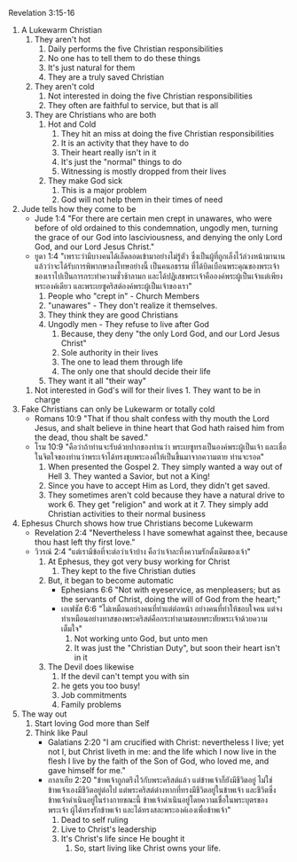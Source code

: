 Revelation 3:15-16 

1. A Lukewarm Christian
	1. They aren't hot
		1. Daily performs the five Christian responsibilities
		2. No one has to tell them to do these things
		3. It's just natural for them
		4. They are a truly saved Christian
	2. They aren't cold
		1. Not interested in doing the five Christian responsibilities
		2. They often are faithful to service, but that is all
	3. They are Christians who are both
		1. Hot and Cold
			1. They hit an miss at doing the five Christian responsibilities
			2. It is an activity that they have to do
			3. Their heart really isn't in it
			4. It's just the "normal" things to do
			5. Witnessing is mostly dropped from their lives
		2. They make God sick
			1. This is a major problem
			2. God will not help them in their times of need
2. Jude tells how they come to be
	- Jude 1:4 "For there are certain men crept in unawares, who were before of old ordained to this condemnation, ungodly men, turning the grace of our God into lasciviousness, and denying the only Lord God, and our Lord Jesus Christ."
	- ยูดา 1:4 "เพราะว่ามีบางคนได้เล็ดลอดเข้ามาอย่างไม่รู้ตัว ซึ่งเป็นผู้ที่ถูกเล็งไว้ล่วงหน้ามานานแล้วว่าจะได้รับการพิพากษาลงโทษอย่างนี้ เป็นคนอธรรม ที่ได้บิดเบือนพระคุณของพระเจ้าของเราไปเป็นการกระทำความชั่วช้าลามก และได้ปฏิเสธพระเจ้าคือองค์พระผู้เป็นเจ้าแต่เพียงพระองค์เดียว และพระเยซูคริสต์องค์พระผู้เป็นเจ้าของเรา"
		1. People who "crept in" - Church Members
		2. "unawares" - They don't realize it themselves.
		3. They think they are good Christians
		4. Ungodly men - They refuse to live after God
			1. Because, they deny "the only Lord God, and our Lord Jesus Christ"
			2. Sole authority in their lives
			3. The one to lead them through life
			4. The only one that should decide their life
		5. They want it all "their way"
	1. Not interested in God's will for their lives
			1. They want to be in charge
3. Fake Christians can only be Lukewarm or totally cold
	- Romans 10:9 "That if thou shalt confess with thy mouth the Lord Jesus, and shalt believe in thine heart that God hath raised him from the dead, thou shalt be saved."
	- โรม 10:9 "คือว่าถ้าท่านจะรับด้วยปากของท่านว่า พระเยซูทรงเป็นองค์พระผู้เป็นเจ้า และเชื่อในจิตใจของท่านว่าพระเจ้าได้ทรงชุบพระองค์ให้เป็นขึ้นมาจากความตาย ท่านจะรอด"
	   1. When presented the Gospel
		  2. They simply wanted a way out of Hell
		  3. They wanted a Savior, but not a King!
	   4. Since you have to accept Him as Lord, they didn't get saved.
	   5. They sometimes aren't cold because they have a natural drive to work
		  6. They get "religion" and work at it
		  7. They simply add Christian activities to their normal business
4. Ephesus Church shows how true Christians become Lukewarm
	- Revelation 2:4 "Nevertheless I have somewhat against thee, because thou hast left thy first love."
	- วิวรณ์ 2:4 "แต่เรามีข้อที่จะต่อว่าเจ้าบ้าง คือว่าเจ้าละทิ้งความรักดั้งเดิมของเจ้า"
		1. At Ephesus, they got very busy working for Christ
			1. They kept to the five Christian duties
		2. But, it began to become automatic
			- Ephesians 6:6 "Not with eyeservice, as menpleasers; but as the servants of Christ, doing the will of God from the heart;"
			- เอเฟซัส 6:6 "ไม่เหมือนอย่างคนที่ทำแต่ต่อหน้า อย่างคนที่ทำให้ชอบใจคน แต่จงทำเหมือนอย่างทาสของพระคริสต์คือกระทำตามชอบพระทัยพระเจ้าด้วยความเต็มใจ"
				1. Not working unto God, but unto men
				2. It was just the "Christian Duty", but soon their heart isn't in it
		3. The Devil does likewise
			1. If the devil can't tempt you with sin
			2. he gets you too busy!
			3. Job commitments
			4. Family problems	
5. The way out
	1. Start loving God more than Self
	2. Think like Paul
		- Galatians 2:20 "I am crucified with Christ: nevertheless I live; yet not I, but Christ liveth in me: and the life which I now live in the flesh I live by the faith of the Son of God, who loved me, and gave himself for me."
		- กาลาเทีย 2:20 "ข้าพเจ้าถูกตรึงไว้กับพระคริสต์แล้ว แต่ข้าพเจ้าก็ยังมีชีวิตอยู่ ไม่ใช่ข้าพเจ้าเองมีชีวิตอยู่ต่อไป แต่พระคริสต์ต่างหากที่ทรงมีชีวิตอยู่ในข้าพเจ้า และชีวิตซึ่งข้าพเจ้าดำเนินอยู่ในร่างกายขณะนี้ ข้าพเจ้าดำเนินอยู่โดยความเชื่อในพระบุตรของพระเจ้า ผู้ได้ทรงรักข้าพเจ้า และได้ทรงสละพระองค์เองเพื่อข้าพเจ้า"
			1. Dead to self ruling
			2. Live to Christ's leadership
			3. It's Christ's life since He bought it
				1. So, start living like Christ owns your life.